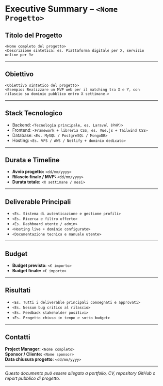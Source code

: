 # Executive Summary – `<Nome Progetto>`

## Titolo del Progetto

`<Nome completo del progetto>`  
`<Descrizione sintetica: es. Piattaforma digitale per X, servizio online per Y>`

---

## Obiettivo

`<Obiettivo sintetico del progetto>`  
`<Esempio: Realizzare un MVP web per il matching tra X e Y, con rilascio su dominio pubblico entro X settimane.>`

---

## Stack Tecnologico

- Backend: `<Tecnologia principale, es. Laravel (PHP)>`
- Frontend: `<Framework + libreria CSS, es. Vue.js + Tailwind CSS>`
- Database: `<Es. MySQL / PostgreSQL / MongoDB>`
- Hosting: `<Es. VPS / AWS / Netlify + dominio dedicato>`

---

## Durata e Timeline

- **Avvio progetto:** `<dd/mm/yyyy>`
- **Rilascio finale / MVP:** `<dd/mm/yyyy>`
- **Durata totale:** `<X settimane / mesi>`

---

## Deliverable Principali

- `<Es. Sistema di autenticazione e gestione profili>`
- `<Es. Ricerca e filtro offerte>`
- `<Es. Dashboard utente / admin>`
- `<Hosting live + dominio configurato>`
- `<Documentazione tecnica e manuale utente>`

---

## Budget

- **Budget previsto:** `<€ importo>`
- **Budget finale:** `<€ importo>`

---

## Risultati

- `<Es. Tutti i deliverable principali consegnati e approvati>`
- `<Es. Nessun bug critico al rilascio>`
- `<Es. Feedback stakeholder positivi>`
- `<Es. Progetto chiuso in tempo e sotto budget>`

---

## Contatti

**Project Manager:** `<Nome completo>`  
**Sponsor / Cliente:** `<Nome sponsor>`  
**Data chiusura progetto:** `<dd/mm/yyyy>`

---

_Questo documento può essere allegato a portfolio, CV, repository GitHub o report pubblico di progetto._